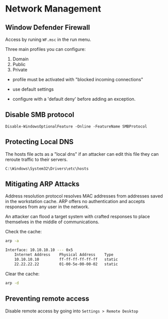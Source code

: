 # Network Management

## Window Defender Firewall
Access by runing `WF.msc` in the run menu.

Three main profiles you can configure:

1. Domain
2. Public
3. Private
- profile must be activated with "blocked incoming connections"

- use default settings
- configure with a 'default deny' before adding an exception.

## Disable SMB protocol
```pwsh
Disable-WindowsOptionalFeature -Online -FeatureName SMBProtocol
```

## Protecting Local DNS
The hosts file acts as a "local dns" if an attacker can edit this file they can reroute traffic to their servers.
```pwsh
C:\Windows\System32\Drivers\etc\hosts
```

## Mitigating ARP Attacks
Address resolution protocol resolves MAC addresses from addresses saved in the workstation cache. ARP offers no authentication and accepts responses from any user in the network.

An attacker can flood a target system with crafted responses to place themselves in the middle of communications. 

Check the cache:
```sh
arp -a

Interface: 10.10.10.10 --- 0x5
    Internet Address    Physical Address    Type
    10.10.10.10         ff-ff-ff-ff-ff-ff   static
    22.22.22.22         01-00-5e-00-00-02   static

```

Clear the cache:
```sh
arp -d
```

## Preventing remote access
Disable remote access by going into `Settings > Remote Desktop`

